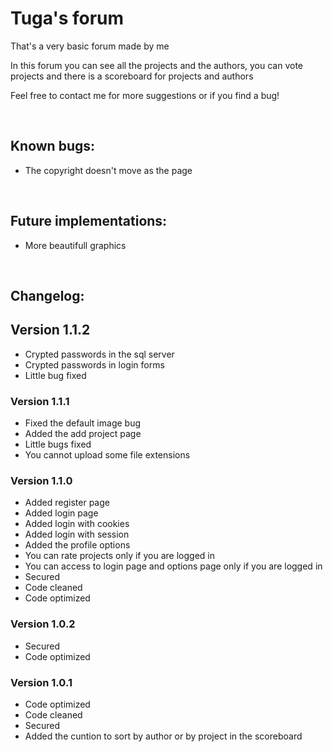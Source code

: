 # Tuga's forum
That's a very basic forum made by me

In this forum you can see all the projects and the authors, you can vote projects and there is a scoreboard for projects and authors

Feel free to contact me for more suggestions or if you find a bug!

<br>

## **Known bugs:**
  - The copyright doesn't move as the page

<br>

## **Future implementations:**

  - More beautifull graphics
  
<br>

## **Changelog:**

## **Version 1.1.2**
  - Crypted passwords in the sql server
  - Crypted passwords in login forms
  - Little bug fixed

### **Version 1.1.1**
  - Fixed the default image bug
  - Added the add project page
  - Little bugs fixed
  - You cannot upload some file extensions

### **Version 1.1.0**
 - Added register page
 - Added login page
 - Added login with cookies
 - Added login with session
 - Added the profile options
 - You can rate projects only if you are logged in
 - You can access to login page and options page only if you are logged in
 - Secured
 - Code cleaned
 - Code optimized

### **Version 1.0.2**
  - Secured
  - Code optimized

### **Version 1.0.1**
  - Code optimized
  - Code cleaned
  - Secured 
  - Added the cuntion to sort by author or by project in the scoreboard
  